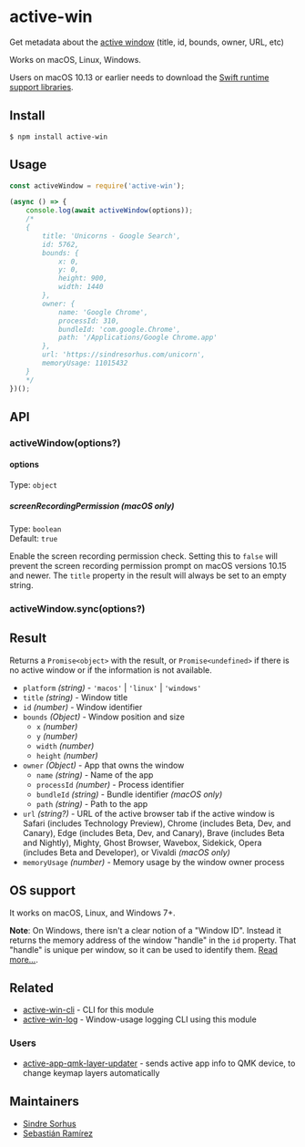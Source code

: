 # active-win

Get metadata about the [active window](https://en.wikipedia.org/wiki/Active_window) (title, id, bounds, owner, URL, etc)

Works on macOS, Linux, Windows.

Users on macOS 10.13 or earlier needs to download the [Swift runtime support libraries](https://support.apple.com/kb/DL1998).

## Install

```
$ npm install active-win
```

## Usage

```js
const activeWindow = require('active-win');

(async () => {
	console.log(await activeWindow(options));
	/*
	{
		title: 'Unicorns - Google Search',
		id: 5762,
		bounds: {
			x: 0,
			y: 0,
			height: 900,
			width: 1440
		},
		owner: {
			name: 'Google Chrome',
			processId: 310,
			bundleId: 'com.google.Chrome',
			path: '/Applications/Google Chrome.app'
		},
		url: 'https://sindresorhus.com/unicorn',
		memoryUsage: 11015432
	}
	*/
})();
```


## API

### activeWindow(options?)

#### options

Type: `object`

##### screenRecordingPermission **(macOS only)**

Type: `boolean`\
Default: `true`

Enable the screen recording permission check. Setting this to `false` will prevent the screen recording permission prompt on macOS versions 10.15 and newer. The `title` property in the result will always be set to an empty string.

### activeWindow.sync(options?)

## Result

Returns a `Promise<object>` with the result, or `Promise<undefined>` if there is no active window or if the information is not available.

- `platform` *(string)* - `'macos'` | `'linux'` | `'windows'`
- `title` *(string)* - Window title
- `id` *(number)* - Window identifier
- `bounds` *(Object)* - Window position and size
	- `x` *(number)*
	- `y` *(number)*
	- `width` *(number)*
	- `height` *(number)*
- `owner` *(Object)* - App that owns the window
	- `name` *(string)* - Name of the app
	- `processId` *(number)* - Process identifier
	- `bundleId` *(string)* - Bundle identifier *(macOS only)*
	- `path` *(string)* - Path to the app
- `url` *(string?)* - URL of the active browser tab if the active window is Safari (includes Technology Preview), Chrome (includes Beta, Dev, and Canary), Edge (includes Beta, Dev, and Canary), Brave (includes Beta and Nightly), Mighty, Ghost Browser, Wavebox, Sidekick, Opera (includes Beta and Developer), or Vivaldi *(macOS only)*
- `memoryUsage` *(number)* - Memory usage by the window owner process

## OS support

It works on macOS, Linux, and Windows 7+.

**Note**: On Windows, there isn't a clear notion of a "Window ID". Instead it returns the memory address of the window "handle" in the `id` property. That "handle" is unique per window, so it can be used to identify them. [Read more…](https://msdn.microsoft.com/en-us/library/windows/desktop/ms632597(v=vs.85).aspx#window_handle).

## Related

- [active-win-cli](https://github.com/sindresorhus/active-win-cli) - CLI for this module
- [active-win-log](https://github.com/uglow/active-win-log) - Window-usage logging CLI using this module

### Users

- [active-app-qmk-layer-updater](https://github.com/zigotica/active-app-qmk-layer-updater) - sends active app info to QMK device, to change keymap layers automatically

## Maintainers

- [Sindre Sorhus](https://github.com/sindresorhus)
- [Sebastián Ramírez](https://github.com/tiangolo)
